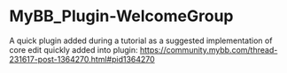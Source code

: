 # MyBB_Plugin-WelcomeGroup

A quick plugin added during a tutorial as a suggested implementation of core edit quickly added into plugin: https://community.mybb.com/thread-231617-post-1364270.html#pid1364270

